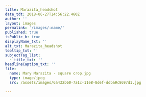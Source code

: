 ```yaml
---
title: Marazita_headshot
date_tdt: 2018-06-27T14:56:22.460Z
author: ''
layout: images
permalink: '/images/:name/'
published: true
isPublic_b: true
displayName_txt: ''
alt_txt: Marazita_headshot
tooltip_txt: ''
subjectTag_list:
  - title_txt: ''
headlineCaption_txt: ''
file:
  name: Mary Marazita - square crop.jpg
  type: image/jpeg
  src: /assets/images/6a432b60-7a1c-11e8-8def-ddba9c8697d1.jpg

---
```


